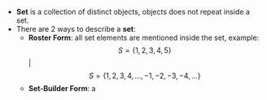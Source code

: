 - **Set** is a collection of distinct objects, objects does not repeat inside a set.
- There are 2 ways to describe a **set**:
	- **Roster Form**: all set elements are mentioned inside the set, example:
	$$S = \{1, 2, 3, 4, 5\}$$
		|
	$$ S = \{1, 2, 3, 4, ..., -1, -2, -3, -4, ...\}$$
	- **Set-Builder Form**: a